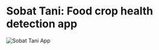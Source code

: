 # Sobat Tani: Food crop health detection app

![Sobat Tani App](https://github.com/CharlesD12/Bangkit_Capstone_Project/assets/78160523/1d6a426c-7d54-4584-968c-ce140353cb12)
